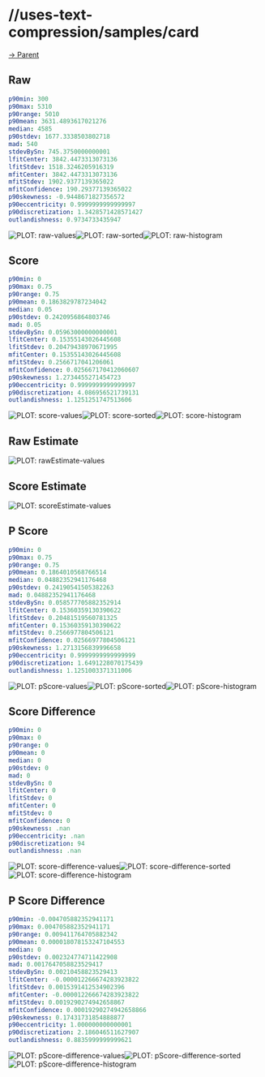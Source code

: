 
# //uses-text-compression/samples/card

[→ Parent](../..)


## Raw


```yaml
p90min: 300
p90max: 5310
p90range: 5010
p90mean: 3631.4893617021276
median: 4585
p90stdev: 1677.3338503802718
mad: 540
stdevBySn: 745.3750000000001
lfitCenter: 3842.4473313073136
lfitStdev: 1518.3246205916319
mfitCenter: 3842.4473313073136
mfitStdev: 1902.9377139365022
mfitConfidence: 190.29377139365022
p90skewness: -0.9448671827356572
p90eccentricity: 0.9999999999999997
p90discretization: 1.3428571428571427
outlandishness: 0.9734733435947

```

![PLOT: raw-values](./raw/values.svg)![PLOT: raw-sorted](./raw/sorted.svg)![PLOT: raw-histogram](./raw/histogram.svg)
## Score


```yaml
p90min: 0
p90max: 0.75
p90range: 0.75
p90mean: 0.1863829787234042
median: 0.05
p90stdev: 0.2420956864803746
mad: 0.05
stdevBySn: 0.05963000000000001
lfitCenter: 0.15355143026445608
lfitStdev: 0.20479438970671995
mfitCenter: 0.15355143026445608
mfitStdev: 0.2566717041206061
mfitConfidence: 0.025667170412060607
p90skewness: 1.2734455271454723
p90eccentricity: 0.9999999999999997
p90discretization: 4.086956521739131
outlandishness: 1.1251251747513606

```

![PLOT: score-values](./score/values.svg)![PLOT: score-sorted](./score/sorted.svg)![PLOT: score-histogram](./score/histogram.svg)
## Raw Estimate

![PLOT: rawEstimate-values](./rawEstimate/values.svg)
## Score Estimate

![PLOT: scoreEstimate-values](./scoreEstimate/values.svg)
## P Score


```yaml
p90min: 0
p90max: 0.75
p90range: 0.75
p90mean: 0.1864010568766514
median: 0.04882352941176468
p90stdev: 0.24190541505382263
mad: 0.04882352941176468
stdevBySn: 0.058577705882352914
lfitCenter: 0.15360359130390622
lfitStdev: 0.20481519560781325
mfitCenter: 0.15360359130390622
mfitStdev: 0.2566977804506121
mfitConfidence: 0.02566977804506121
p90skewness: 1.2713156839996658
p90eccentricity: 0.9999999999999999
p90discretization: 1.6491228070175439
outlandishness: 1.1251003371311006

```

![PLOT: pScore-values](./pScore/values.svg)![PLOT: pScore-sorted](./pScore/sorted.svg)![PLOT: pScore-histogram](./pScore/histogram.svg)
## Score Difference


```yaml
p90min: 0
p90max: 0
p90range: 0
p90mean: 0
median: 0
p90stdev: 0
mad: 0
stdevBySn: 0
lfitCenter: 0
lfitStdev: 0
mfitCenter: 0
mfitStdev: 0
mfitConfidence: 0
p90skewness: .nan
p90eccentricity: .nan
p90discretization: 94
outlandishness: .nan

```

![PLOT: score-difference-values](./score-difference/values.svg)![PLOT: score-difference-sorted](./score-difference/sorted.svg)![PLOT: score-difference-histogram](./score-difference/histogram.svg)
## P Score Difference


```yaml
p90min: -0.004705882352941171
p90max: 0.004705882352941171
p90range: 0.009411764705882342
p90mean: 0.000018078153247104553
median: 0
p90stdev: 0.002324774711422908
mad: 0.0017647058823529417
stdevBySn: 0.00210458823529413
lfitCenter: -0.000012266674283923822
lfitStdev: 0.0015391412534902396
mfitCenter: -0.000012266674283923822
mfitStdev: 0.0019290274942658867
mfitConfidence: 0.00019290274942658866
p90skewness: 0.17431731854888877
p90eccentricity: 1.000000000000001
p90discretization: 2.186046511627907
outlandishness: 0.8835999999999621

```

![PLOT: pScore-difference-values](./pScore-difference/values.svg)![PLOT: pScore-difference-sorted](./pScore-difference/sorted.svg)![PLOT: pScore-difference-histogram](./pScore-difference/histogram.svg)